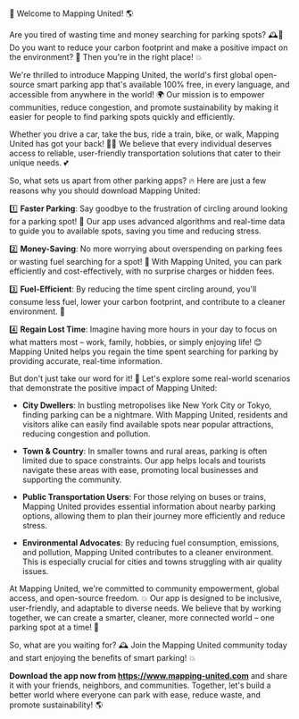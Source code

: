 🚀 Welcome to Mapping United! 🌎

Are you tired of wasting time and money searching for parking spots? 🕰️💸 Do you want to reduce your carbon footprint and make a positive impact on the environment? 🌟 Then you're in the right place! 💥

We're thrilled to introduce Mapping United, the world's first global open-source smart parking app that's available 100% free, in every language, and accessible from anywhere in the world! 🌍 Our mission is to empower communities, reduce congestion, and promote sustainability by making it easier for people to find parking spots quickly and efficiently.

Whether you drive a car, take the bus, ride a train, bike, or walk, Mapping United has got your back! 🚶‍♂️ We believe that every individual deserves access to reliable, user-friendly transportation solutions that cater to their unique needs. 💕

So, what sets us apart from other parking apps? 🔥 Here are just a few reasons why you should download Mapping United:

1️⃣ **Faster Parking**: Say goodbye to the frustration of circling around looking for a parking spot! 🚫 Our app uses advanced algorithms and real-time data to guide you to available spots, saving you time and reducing stress.

2️⃣ **Money-Saving**: No more worrying about overspending on parking fees or wasting fuel searching for a spot! 💸 With Mapping United, you can park efficiently and cost-effectively, with no surprise charges or hidden fees.

3️⃣ **Fuel-Efficient**: By reducing the time spent circling around, you'll consume less fuel, lower your carbon footprint, and contribute to a cleaner environment. 🌿

4️⃣ **Regain Lost Time**: Imagine having more hours in your day to focus on what matters most – work, family, hobbies, or simply enjoying life! 😊 Mapping United helps you regain the time spent searching for parking by providing accurate, real-time information.

But don't just take our word for it! 🤔 Let's explore some real-world scenarios that demonstrate the positive impact of Mapping United:

* **City Dwellers**: In bustling metropolises like New York City or Tokyo, finding parking can be a nightmare. With Mapping United, residents and visitors alike can easily find available spots near popular attractions, reducing congestion and pollution.

* **Town & Country**: In smaller towns and rural areas, parking is often limited due to space constraints. Our app helps locals and tourists navigate these areas with ease, promoting local businesses and supporting the community.

* **Public Transportation Users**: For those relying on buses or trains, Mapping United provides essential information about nearby parking options, allowing them to plan their journey more efficiently and reduce stress.

* **Environmental Advocates**: By reducing fuel consumption, emissions, and pollution, Mapping United contributes to a cleaner environment. This is especially crucial for cities and towns struggling with air quality issues.

At Mapping United, we're committed to community empowerment, global access, and open-source freedom. 💥 Our app is designed to be inclusive, user-friendly, and adaptable to diverse needs. We believe that by working together, we can create a smarter, cleaner, more connected world – one parking spot at a time! 🌟

So, what are you waiting for? 🕰️ Join the Mapping United community today and start enjoying the benefits of smart parking! 💥

**Download the app now from https://www.mapping-united.com** and share it with your friends, neighbors, and communities. Together, let's build a better world where everyone can park with ease, reduce waste, and promote sustainability! 🌎